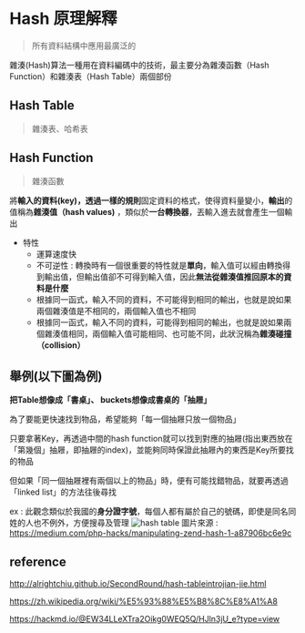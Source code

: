 # Hash 原理解釋
>所有資料結構中應用最廣泛的

雜湊(Hash)算法一種用在資料編碼中的技術，最主要分為雜湊函數（Hash Function）和雜湊表（Hash Table）兩個部份
## Hash Table
>雜湊表、哈希表


## Hash Function 
>雜湊函數

將**輸入的資料(key)，透過一樣的規則**固定資料的格式，使得資料量變小，**輸出**的值稱為**雜湊值（hash values)** ，類似於**一台轉換器**，丟輸入進去就會產生一個輸出

* 特性
  * 運算速度快
  * 不可逆性 : 轉換時有一個很重要的特性就是**單向**，輸入值可以經由轉換得到輸出值，但輸出值卻不可得到輸入值，因此**無法從雜湊值推回原本的資料是什麼** 
  * 根據同一函式，輸入不同的資料，不可能得到相同的輸出，也就是說如果兩個雜湊值是不相同的，兩個輸入值也不相同
  * 根據同一函式，輸入不同的資料，可能得到相同的輸出，也就是說如果兩個雜湊值相同，兩個輸入值可能相同、也可能不同，此狀況稱為**雜湊碰撞（collision）** 
  


## 舉例(以下圖為例)
**把Table想像成「書桌」、  buckets想像成書桌的「抽屜」**

為了要能更快速找到物品，希望能夠「每一個抽屜只放一個物品」

只要拿著Key，再透過中間的hash function就可以找到對應的抽屜(指出東西放在「第幾個」抽屜，即抽屜的index)，並能夠同時保證此抽屜內的東西是Key所要找的物品

但如果「同一個抽屜裡有兩個以上的物品」時，便有可能找錯物品，就要再透過「linked list」的方法往後尋找

ex : 此觀念類似於我國的**身分證字號**，每個人都有屬於自己的號碼，即使是同名同姓的人也不例外，方便搜尋及管理
![hash table](https://miro.medium.com/max/2000/1*78wQr8-2tEPKWa0iobs8QQ.png)
圖片來源 :　https://medium.com/php-hacks/manipulating-zend-hash-1-a87906bc6e9c
## reference
http://alrightchiu.github.io/SecondRound/hash-tableintrojian-jie.html

https://zh.wikipedia.org/wiki/%E5%93%88%E5%B8%8C%E8%A1%A8

https://hackmd.io/@EW34LLeXTra2Oikg0WEQ5Q/HJln3jU_e?type=view
